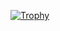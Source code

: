 [![Trophy](https://github-profile-trophy.vercel.app/?username=s0kil&column=8&margin-w=10&margin-h=10)](https://github.com/ryo-ma/github-profile-trophy)
